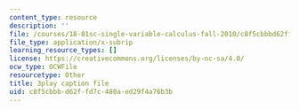 ```yaml
---
content_type: resource
description: ''
file: /courses/18-01sc-single-variable-calculus-fall-2010/c8f5cbbbd62ffd7c480aed29f4a76b3b_PNTnmH6jsRI.srt
file_type: application/x-subrip
learning_resource_types: []
license: https://creativecommons.org/licenses/by-nc-sa/4.0/
ocw_type: OCWFile
resourcetype: Other
title: 3play caption file
uid: c8f5cbbb-d62f-fd7c-480a-ed29f4a76b3b
---
```


